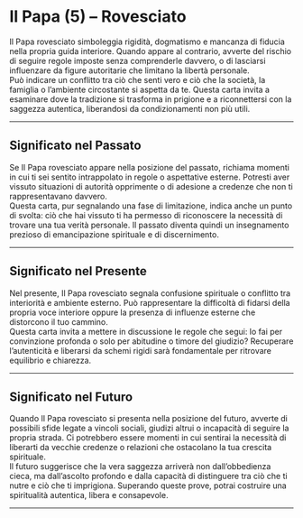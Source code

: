 # Il Papa (5) – Rovesciato

Il Papa rovesciato simboleggia rigidità, dogmatismo e mancanza di fiducia nella propria guida interiore. Quando appare al contrario, avverte del rischio di seguire regole imposte senza comprenderle davvero, o di lasciarsi influenzare da figure autoritarie che limitano la libertà personale.  
Può indicare un conflitto tra ciò che senti vero e ciò che la società, la famiglia o l’ambiente circostante si aspetta da te. Questa carta invita a esaminare dove la tradizione si trasforma in prigione e a riconnettersi con la saggezza autentica, liberandosi da condizionamenti non più utili.

---

## Significato nel Passato  
Se Il Papa rovesciato appare nella posizione del passato, richiama momenti in cui ti sei sentito intrappolato in regole o aspettative esterne. Potresti aver vissuto situazioni di autorità opprimente o di adesione a credenze che non ti rappresentavano davvero.  
Questa carta, pur segnalando una fase di limitazione, indica anche un punto di svolta: ciò che hai vissuto ti ha permesso di riconoscere la necessità di trovare una tua verità personale. Il passato diventa quindi un insegnamento prezioso di emancipazione spirituale e di discernimento.

---

## Significato nel Presente  
Nel presente, Il Papa rovesciato segnala confusione spirituale o conflitto tra interiorità e ambiente esterno. Può rappresentare la difficoltà di fidarsi della propria voce interiore oppure la presenza di influenze esterne che distorcono il tuo cammino.  
Questa carta invita a mettere in discussione le regole che segui: lo fai per convinzione profonda o solo per abitudine o timore del giudizio? Recuperare l’autenticità e liberarsi da schemi rigidi sarà fondamentale per ritrovare equilibrio e chiarezza.

---

## Significato nel Futuro  
Quando Il Papa rovesciato si presenta nella posizione del futuro, avverte di possibili sfide legate a vincoli sociali, giudizi altrui o incapacità di seguire la propria strada. Ci potrebbero essere momenti in cui sentirai la necessità di liberarti da vecchie credenze o relazioni che ostacolano la tua crescita spirituale.  
Il futuro suggerisce che la vera saggezza arriverà non dall’obbedienza cieca, ma dall’ascolto profondo e dalla capacità di distinguere tra ciò che ti nutre e ciò che ti imprigiona. Superando queste prove, potrai costruire una spiritualità autentica, libera e consapevole.

---
